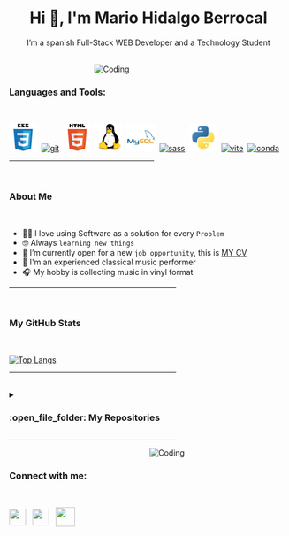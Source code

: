 <h1 align="center">Hi 👋, I'm Mario Hidalgo Berrocal</h1>

<p align="center">I’m a spanish Full-Stack WEB Developer and a Technology Student</p>
<br>
<img align="right" alt="Coding" width="350" src="https://i.gifer.com/6M8G.gif">

<br>

<h3 align="left">Languages and Tools:</h3>

<br>

<p align="left">
  	<a align="center" href="https://www.w3schools.com/css/" target="_blank"><img src="https://raw.githubusercontent.com/devicons/devicon/master/icons/css3/css3-original-wordmark.svg" alt="css3" width="50" 		height="50"/></a>&nbsp
  	<a align="center" href="https://git-scm.com/" target="_blank"><img src="https://www.vectorlogo.zone/logos/git-scm/git-scm-icon.svg" alt="git" width="50" height="50"/></a>&nbsp
  	<a align="center" href="https://www.w3.org/html/" target="_blank"><img src="https://raw.githubusercontent.com/devicons/devicon/master/icons/html5/html5-original-wordmark.svg" alt="html5" width="50" 			height="50"/></a>&nbsp
  	<a align="center" href="https://www.linux.org/" target="_blank"><img src="https://raw.githubusercontent.com/devicons/devicon/master/icons/linux/linux-original.svg" alt="linux" width="50" 				height="50"/></a>&nbsp
	<a align="center" href="https://www.mysql.com/" target="_blank"><img src="https://raw.githubusercontent.com/devicons/devicon/master/icons/mysql/mysql-original-wordmark.svg" alt="mysql" width="50" 			height="50"/></a>&nbsp
  	<a align="center" href="https://sass-lang.com/" target="_blank"><img src="https://www.vectorlogo.zone/logos/sass-lang/sass-lang-icon.svg" alt="sass" width="60" height="60"/></a>&nbsp
  	<a align="center" href="https://www.python.org" target="_blank"><img src="https://raw.githubusercontent.com/devicons/devicon/master/icons/python/python-original.svg" alt="python" width="50" 				height="50"/></a>&nbsp
  	<a align="center" href="https://vitejs.dev/" target="_blank"><img src="https://www.vectorlogo.zone/logos/vitejsdev/vitejsdev-icon.svg" alt="vite" width="45" height="45"/></a>&nbsp
	<a align="center" href="https://anaconda.org/anaconda/conda" target="_blank"><img src="https://svgshare.com/i/1B0R.svg" alt="conda" width="50" height="50"/></a>
</p>


<hr width="52%" >

<br>

<h3>About Me</h3>

<br>

- :technologist: I love using Software as a solution for every `Problem`
- :nerd_face: Always `learning new things`
- :thinking: I’m currently open for a new `job opportunity`, this is [MY CV](https://drive.google.com/file/d/1EpV82hGlR-gX_EuSdAJjH4vN5BAvRlYM/view?usp=sharing)
- :violin: I'm an experienced classical music performer
- :headphones: My hobby is collecting music in vinyl format
  
<hr width="60%" >
  
<br>

<h3>My GitHub Stats</h3>

<br>

[![Top Langs](https://github-readme-stats.vercel.app/api/top-langs/?username=MarioHB25)](https://github.com/MarioHB25/github-readme-stats)

<hr width="60%" >

<br>
	
<details><summary><h3> :open_file_folder: My Repositories </h3></summary>

<hr width="60%" >
	
<div>
  <p align="center">
	<a href="https://github.com/MarioHB25/Python.-Essential-exercises"><img src="https://github-readme-stats.vercel.app/api/pin/?username=MarioHB25&repo=Python.-Essential-exercises&theme=tokyonight" 			alt="GitHub Stats"/></a>&nbsp
   	<a href="https://github.com/MarioHB25/Web-development-and-design"><img src="https://github-readme-stats.vercel.app/api/pin/?username=MarioHB25&repo=Web-development-and-design&theme=tokyonight" alt="GitHub 		Stats"/></a>&nbsp
   	<a href="https://github.com/MarioHB25/Web-development-and-design-II"><img src="https://github-readme-stats.vercel.app/api/pin/?username=MarioHB25&repo=Web-development-and-design-II&theme=tokyonight" 			alt="GitHub Stats"/></a>&nbsp
   	<a href="https://github.com/MarioHB25/Web-development-and-design-III"><img src="https://github-readme-stats.vercel.app/api/pin/?username=MarioHB25&repo=Web-development-and-design-III&theme=tokyonight" 		alt="GitHub Stats"/></a>&nbsp
	<a href="https://github.com/MarioHB25/Web-development-and-design-IV"><img src="https://github-readme-stats.vercel.app/api/pin/?username=MarioHB25&repo=Web-development-and-design-IV&theme=tokyonight" 			alt="GitHub Stats"/></a>
  </p>
</div>
</details>

<hr width="60%" >

<img align="right" alt="Coding" width="250" 
src="https://i.giphy.com/media/v1.Y2lkPTc5MGI3NjExMG45eDVuaWhlMW8yY2xvZWh0MTZ4OGh6ODN5OHdlanRjN252amxqaCZlcD12MV9pbnRlcm5hbF9naWZfYnlfaWQmY3Q9Zw/eHKpDOhJnZ0IcOh22t/giphy.gif" >

<br>

<h3 align="left">Connect with me:</h3>

<br>

<p align="left">
  <a href="https://linkedin.com/in/anirudh-rai-072732220" target="blank"><img align="center" src="https://raw.githubusercontent.com/rahuldkjain/github-profile-readme-generator/master/src/images/icons/Social/linked-in-alt.svg" alt="" height="30" width="30" /></a>
&nbsp
  <a href="mailto:marhber25@gmail.com" target="_blank"><img  align="center" src="https://svgshare.com/i/1AiZ.svg" height="30" width="30" /></a>
&nbsp
  <a href="https://github.com/MarioHB25" target="_blank"><img  align="center" src="https://svgshare.com/i/1AjG.svg" height="35" width="35" /></a>
</p>

